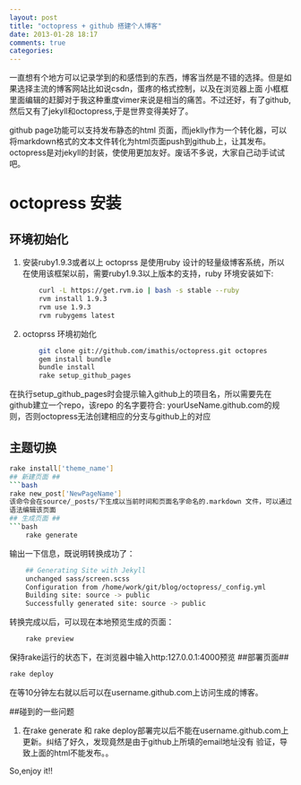 ```yaml
---
layout: post
title: "octopress + github 搭建个人博客"
date: 2013-01-28 18:17
comments: true
categories: 
---
```

一直想有个地方可以记录学到的和感悟到的东西，博客当然是不错的选择。但是如果选择主流的博客网站比如说csdn，蛋疼的格式控制，以及在浏览器上面
小框框里面编辑的赶脚对于我这种重度vimer来说是相当的痛苦。不过还好，有了github,然后又有了jekyll和octopress,于是世界变得美好了。


github page功能可以支持发布静态的html 页面，而jeklly作为一个转化器，可以将markdown格式的文本文件转化为html页面push到github上，让其发布。
octopress是对jekyll的封装，使使用更加友好。废话不多说，大家自己动手试试吧。

# octopress 安装 #
## 环境初始化 ##
1. 安装ruby1.9.3或者以上
    octoprss 是使用ruby 设计的轻量级博客系统，所以在使用该框架以前，需要ruby1.9.3以上版本的支持，ruby
    环境安装如下:
    ```bash
        curl -L https://get.rvm.io | bash -s stable --ruby    
        rvm install 1.9.3
        rvm use 1.9.3
        rvm rubygems latest
    ```
2. octoprss 环境初始化 
    ```bash
        git clone git://github.com/imathis/octopress.git octopres
        gem install bundle 
        bundle install
        rake setup_github_pages
    ```
在执行setup_github_pages时会提示输入github上的项目名，所以需要先在github建立一个repo，该repo
的名字要符合: yourUseName.github.com的规则，否则octopress无法创建相应的分支与github上的对应
## 主题切换 ##
```bash
rake install['theme_name']
## 新建页面 ## 
```bash
rake new_post['NewPageName']
该命令会在source/_posts/下生成以当前时间和页面名字命名的.markdown 文件，可以通过编辑该文件，以[markdown](http://wowubuntu.com/markdown/) 
语法编辑该页面
## 生成页面 ##
```bash
    rake generate
```
输出一下信息，既说明转换成功了：
```bash
    ## Generating Site with Jekyll
    unchanged sass/screen.scss
    Configuration from /home/work/git/blog/octopress/_config.yml
    Building site: source -> public
    Successfully generated site: source -> public
```
转换完成以后，可以现在本地预览生成的页面：
```bash
    rake preview
```
保持rake运行的状态下，在浏览器中输入http:127.0.0.1:4000预览
##部署页面##
```bash
rake deploy
```
在等10分钟左右就以后可以在username.github.com上访问生成的博客。

##碰到的一些问题
1. 在rake generate 和 rake deploy部署完以后不能在username.github.com上更新。纠结了好久，发现竟然是由于github上所填的email地址没有
验证，导致上面的html不能发布。。

So,enjoy it!!

